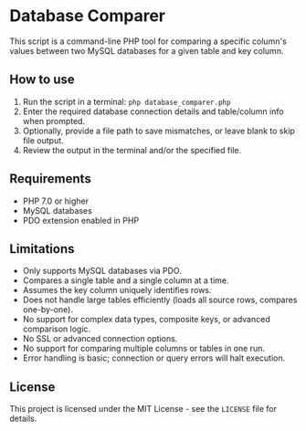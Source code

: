 # Database Comparer

This script is a command-line PHP tool for comparing a specific column's values between two MySQL databases for a given table and key column.

## How to use

1. Run the script in a terminal: `php database_comparer.php`
2. Enter the required database connection details and table/column info when prompted.
3. Optionally, provide a file path to save mismatches, or leave blank to skip file output.
4. Review the output in the terminal and/or the specified file.

## Requirements

* PHP 7.0 or higher
* MySQL databases
* PDO extension enabled in PHP

## Limitations

* Only supports MySQL databases via PDO.
* Compares a single table and a single column at a time.
* Assumes the key column uniquely identifies rows.
* Does not handle large tables efficiently (loads all source rows, compares one-by-one).
* No support for complex data types, composite keys, or advanced comparison logic.
* No SSL or advanced connection options.
* No support for comparing multiple columns or tables in one run.
* Error handling is basic; connection or query errors will halt execution.

## License

This project is licensed under the MIT License - see the `LICENSE` file for details.
